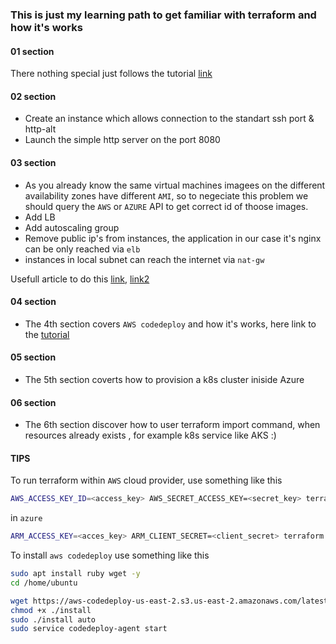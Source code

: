 ### This is just my learning path to get familiar with terraform and how it's works

#### 01 section 
There nothing special just follows the tutorial [link](https://docs.microsoft.com/en-us/azure/developer/terraform/create-linux-virtual-machine-with-infrastructure) 

#### 02 section
 - Create an instance which allows connection to the standart ssh port & http-alt
 - Launch the simple http server on the port 8080

#### 03 section
 - As you already know the same virtual machines imagees on the different availability zones have different `AMI`, so to negeciate this problem we should query the `AWS` or `AZURE` API to get correct id of thoose images.
 - Add LB 
 - Add autoscaling group
 - Remove public ip's from instances, the application in our case it's nginx can be only reached via `elb`
 - instances in local subnet can reach the internet via `nat-gw` 

 Usefull article to do this [link](https://docs.aws.amazon.com/vpc/latest/userguide/VPC_Scenario2.html), [link2](https://docs.aws.amazon.com/elasticloadbalancing/latest/classic/elb-security-groups.html)

#### 04 section
 - The 4th section covers `AWS codedeploy` and how it's works, here link to the [tutorial](https://docs.aws.amazon.com/codedeploy/latest/userguide/tutorials-wordpress-launch-instance.html)

#### 05 section
 - The 5th section coverts how to provision a k8s cluster iniside Azure

#### 06 section
 - The 6th section discover how to user terraform import command, when resources already exists , for example k8s service like AKS :)

#### TIPS

To run terraform within `AWS` cloud provider, use something like this

```bash
AWS_ACCESS_KEY_ID=<access_key> AWS_SECRET_ACCESS_KEY=<secret_key> terraform destroy
```

in `azure`

```bash
ARM_ACCESS_KEY=<acces_key> ARM_CLIENT_SECRET=<client_secret> terraform plan
```

To install `aws codedeploy` use something like this

```bash
sudo apt install ruby wget -y
cd /home/ubuntu

wget https://aws-codedeploy-us-east-2.s3.us-east-2.amazonaws.com/latest/install
chmod +x ./install
sudo ./install auto
sudo service codedeploy-agent start
```

